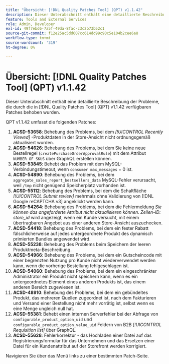 ```yaml
---
title: "Übersicht: [!DNL Quality Patches Tool] (QPT) v1.1.42"
description: Dieser Unterabschnitt enthält eine detaillierte Beschreibung der Probleme, die durch die in [!DNL Quality Patches Tool]  (QPT) v1.1.42 verfügbaren Patches behoben wurden.
feature: Tools and External Services
role: Admin, Developer
exl-id: 49f7ebd6-7a5f-49da-8fac-c3c2b73b52c1
source-git-commit: f12e25ac5dd607cc614dd99c90c5e104b2cee6a8
workflow-type: tm+mt
source-wordcount: '319'
ht-degree: 0%

---
```


# Übersicht: [!DNL Quality Patches Tool] (QPT) v1.1.42

Dieser Unterabschnitt enthält eine detaillierte Beschreibung der Probleme, die durch die in [!DNL Quality Patches Tool] (QPT) v1.1.42 verfügbaren Patches behoben wurden.

QPT v1.1.42 umfasst die folgenden Patches:

1. **ACSD-53658**: Behebung des Problems, bei dem *[!UICONTROL Recently Viewed]* -Produktdaten in der Store-Ansicht nicht ordnungsgemäß aktualisiert wurden.
1. **ACSD-54626**: Behebung des Problems, bei dem Sie keine neue Bestellregel (`createPurchaseOrderApprovalRule`) mit dem Attribut `NUMBER_OF_SKUS` über GraphQL erstellen können.
1. **ACSD-53845**: Behebt das Problem mit dem MySQL-Verbindungstimeout, wenn `consumer max_messages` = 0 ist.
1. **ACSD-54890**: Behebung des Problems, bei dem `aggregate_sales_report_bestsellers_data` MySQL-Fehler verursacht, weil `/tmp` nicht genügend Speicherplatz vorhanden ist.
1. **ACSD-55112**: Behebung des Problems, bei dem die Schaltfläche *[!UICONTROL Submit review]* mehrmals ohne Validierung von [!DNL Google reCAPTCHA v3] angeklickt werden kann.
1. **ACSD-54264**: Behebung des Problems, bei dem die Fehlermeldung *Sie können das angeforderte Attribut nicht aktualisieren können. Zeilen-ID: store_id* wird angezeigt, wenn ein Kunde versucht, mit einem übertragbaren Angebot aus einer anderen Store-Ansicht auszuchecken.
1. **ACSD-54418**: Behebung des Problems, bei dem ein fester Rabatt fälschlicherweise auf jedes untergeordnete Produkt des dynamisch primierten Bundles angewendet wird.
1. **ACSD-55238**: Behebung des Problems beim Speichern der leeren Produktmeta-Beschreibung.
1. **ACSD-54966**: Behebung des Problems, bei dem ein Gutscheincode mit einer begrenzten Nutzung pro Kunde nicht wiederverwendet werden kann, wenn die vorherige Bestellung fehlgeschlagen ist.
1. **ACSD-54060**: Behebung des Problems, bei dem ein eingeschränkter Administrator ein Produkt nicht speichern kann, wenn es ein untergeordnetes Element eines anderen Produkts ist, das einem anderen Bereich zugewiesen ist.
1. **ACSD-48910**: Behebung des Problems, bei dem ein gebündeltes Produkt, das mehreren Quellen zugeordnet ist, nach dem Fakturieren und Versand einer Bestellung nicht mehr vorrätig ist, selbst wenn es eine Menge ungleich null hat.
1. **ACSD-55381**: Behebt einen internen Serverfehler bei der Abfrage von `configurable_product_option_uid` und `configurable_product_option_value_uid` Feldern von B2B *[!UICONTROL Requisition list]* über GraphQL.
1. **ACSD-55628**: Fehlerkorrektur - das Hochladen einer Datei auf das Registrierungsformular für das Unternehmen und das Ersetzen einer Datei für ein Kundenattribut auf der Storefront werden korrigiert.

Navigieren Sie über das Menü links zu einer bestimmten Patch-Seite.
